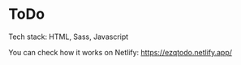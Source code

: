 # ToDo

Tech stack: HTML, Sass, Javascript

You can check how it works on Netlify: https://ezqtodo.netlify.app/
